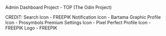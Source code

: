 Admin Dashboard Project - TOP (The Odin Project)

CREDIT:
Search Icon - FREEPIK 
Notification Icon - Bartama Graphic
Profile Icon - Prosymbols Premium
Settings Icon - Pixel Perfect
Profile Icon - FREEPIK
Logo - FREEPIK